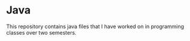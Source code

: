 # Java
This repository contains java files that I have worked on in programming classes over two semesters.
